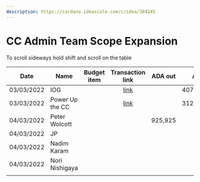 ```yaml
---
description: https://cardano.ideascale.com/c/idea/384245
---
```


# CC Admin Team Scope Expansion

To scroll sideways hold shift and scroll on the table

<table><thead><tr><th>Date</th><th>Name</th><th data-type="select">Budget item</th><th align="center">Transaction link</th><th align="center">ADA out</th><th>ADA in</th><th>Balance</th></tr></thead><tbody><tr><td>03/03/2022</td><td>IOG</td><td></td><td align="center"><a href="https://github.com/cctreasury/Treasury-system/blob/main/content/en/blog/Fund7/CC-Admin-Team-Scope-Expantion/Other/1646555399445-IOG.md">link</a></td><td align="center"></td><td>4075.921632</td><td>4075.921632</td></tr><tr><td>03/03/2022</td><td>Power Up the CC</td><td></td><td align="center"><a href="https://github.com/cctreasury/Treasury-system/blob/main/content/en/blog/Fund7/CC-Admin-Team-Scope-Expantion/1646378982730-Power-Up-Catalyst-Circle.md">link</a></td><td align="center"></td><td>312.744335</td><td>4388.665967</td></tr><tr><td>04/03/2022</td><td>Peter Wolcott</td><td></td><td align="center"></td><td align="center">925,925</td><td></td><td></td></tr><tr><td>04/03/2022</td><td>JP</td><td></td><td align="center"></td><td align="center"></td><td></td><td></td></tr><tr><td>04/03/2022</td><td>Nadim Karam</td><td></td><td align="center"></td><td align="center"></td><td></td><td></td></tr><tr><td>04/03/2022</td><td>Nori Nishigaya</td><td></td><td align="center"></td><td align="center"></td><td></td><td></td></tr><tr><td></td><td></td><td></td><td align="center"></td><td align="center"></td><td></td><td></td></tr></tbody></table>
